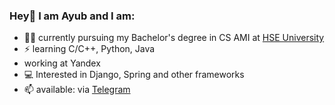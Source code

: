### Hey👋 I am Ayub and I am:

- 👨‍🎓 currently pursuing my Bachelor's degree in CS AMI at [HSE University](https://hse.ru)
- ⚡ learning C/C++, Python, Java
- working at Yandex
- 💻 Interested in Django, Spring and other frameworks
- 📫 available: via [Telegram](https://t.me/starboy369)
<!--
**starboy-3/starboy-3** is a ✨ _special_ ✨ repository because its `README.md` (this file) appears on your GitHub profile.

Here are some ideas to get you started:

- 🌱 I’m currently learning ...
- 👯 I’m looking to collaborate on ...
- 🤔 I’m looking for help with ...
- 💬 Ask me about ...
- 📫 How to reach me: ...
- 😄 Pronouns: ...
- ⚡ Fun fact: ...
-->
